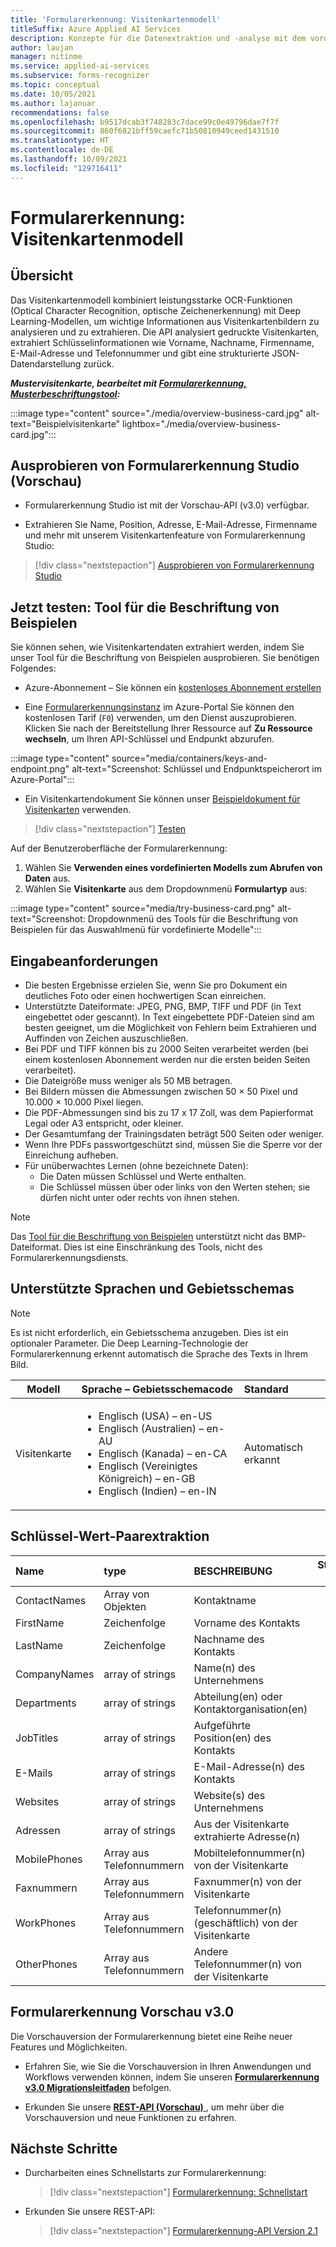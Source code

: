 ```yaml
---
title: 'Formularerkennung: Visitenkartenmodell'
titleSuffix: Azure Applied AI Services
description: Konzepte für die Datenextraktion und -analyse mit dem vordefinierten Visitenkartenmodell
author: laujan
manager: nitinme
ms.service: applied-ai-services
ms.subservice: forms-recognizer
ms.topic: conceptual
ms.date: 10/05/2021
ms.author: lajanuar
recommendations: false
ms.openlocfilehash: b9517dcab3f748283c7dace99c0e49796dae7f7f
ms.sourcegitcommit: 860f6821bff59caefc71b50810949ceed1431510
ms.translationtype: HT
ms.contentlocale: de-DE
ms.lasthandoff: 10/09/2021
ms.locfileid: "129716411"
---
```

<!-- markdownlint-disable MD033 -->

# <a name="form-recognizer-business-card-model"></a>Formularerkennung: Visitenkartenmodell

## <a name="overview"></a>Übersicht

Das Visitenkartenmodell kombiniert leistungsstarke OCR-Funktionen (Optical Character Recognition, optische Zeichenerkennung) mit Deep Learning-Modellen, um wichtige Informationen aus Visitenkartenbildern zu analysieren und zu extrahieren. Die API analysiert gedruckte Visitenkarten, extrahiert Schlüsselinformationen wie Vorname, Nachname, Firmenname, E-Mail-Adresse und Telefonnummer und gibt eine strukturierte JSON-Datendarstellung zurück.

***Mustervisitenkarte, bearbeitet mit [Formularerkennung, Musterbeschriftungstool](https://fott-2-1.azurewebsites.net/):***

:::image type="content" source="./media/overview-business-card.jpg" alt-text="Beispielvisitenkarte" lightbox="./media/overview-business-card.jpg":::

## <a name="try-form-recognizer-studio-preview"></a>Ausprobieren von Formularerkennung Studio (Vorschau)

* Formularerkennung Studio ist mit der Vorschau-API (v3.0) verfügbar.

* Extrahieren Sie Name, Position, Adresse, E-Mail-Adresse, Firmenname und mehr mit unserem Visitenkartenfeature von Formularerkennung Studio:

> [!div class="nextstepaction"]
> [Ausprobieren von Formularerkennung Studio](https://formrecognizer.appliedai.azure.com/studio/prebuilt?formType=businessCard)

## <a name="try-it-sample-labeling-tool"></a>Jetzt testen: Tool für die Beschriftung von Beispielen

Sie können sehen, wie Visitenkartendaten extrahiert werden, indem Sie unser Tool für die Beschriftung von Beispielen ausprobieren. Sie benötigen Folgendes:

* Azure-Abonnement – Sie können ein [kostenloses Abonnement erstellen](https://azure.microsoft.com/free/cognitive-services/)

* Eine [Formularerkennungsinstanz](https://ms.portal.azure.com/#create/Microsoft.CognitiveServicesFormRecognizer) im Azure-Portal Sie können den kostenlosen Tarif (`F0`) verwenden, um den Dienst auszuprobieren. Klicken Sie nach der Bereitstellung Ihrer Ressource auf **Zu Ressource wechseln**, um Ihren API-Schlüssel und Endpunkt abzurufen.

 :::image type="content" source="media/containers/keys-and-endpoint.png" alt-text="Screenshot: Schlüssel und Endpunktspeicherort im Azure-Portal":::

* Ein Visitenkartendokument Sie können unser [Beispieldokument für Visitenkarten](https://raw.githubusercontent.com/Azure-Samples/cognitive-services-REST-api-samples/master/curl/form-recognizer/businessCard.png) verwenden.

> [!div class="nextstepaction"]
  > [Testen](https://fott-2-1.azurewebsites.net/prebuilts-analyze)

  Auf der Benutzeroberfläche der Formularerkennung:

  1. Wählen Sie **Verwenden eines vordefinierten Modells zum Abrufen von Daten** aus.
  1. Wählen Sie **Visitenkarte** aus dem Dropdownmenü **Formulartyp** aus:

  :::image type="content" source="media/try-business-card.png" alt-text="Screenshot: Dropdownmenü des Tools für die Beschriftung von Beispielen für das Auswahlmenü für vordefinierte Modelle":::

## <a name="input-requirements"></a>Eingabeanforderungen

* Die besten Ergebnisse erzielen Sie, wenn Sie pro Dokument ein deutliches Foto oder einen hochwertigen Scan einreichen.
* Unterstützte Dateiformate: JPEG, PNG, BMP, TIFF und PDF (in Text eingebettet oder gescannt). In Text eingebettete PDF-Dateien sind am besten geeignet, um die Möglichkeit von Fehlern beim Extrahieren und Auffinden von Zeichen auszuschließen.
* Bei PDF und TIFF können bis zu 2000 Seiten verarbeitet werden (bei einem kostenlosen Abonnement werden nur die ersten beiden Seiten verarbeitet).
* Die Dateigröße muss weniger als 50 MB betragen.
* Bei Bildern müssen die Abmessungen zwischen 50 × 50 Pixel und 10.000 × 10.000 Pixel liegen.
* Die PDF-Abmessungen sind bis zu 17 x 17 Zoll, was dem Papierformat Legal oder A3 entspricht, oder kleiner.
* Der Gesamtumfang der Trainingsdaten beträgt 500 Seiten oder weniger.
* Wenn Ihre PDFs passwortgeschützt sind, müssen Sie die Sperre vor der Einreichung aufheben.
* Für unüberwachtes Lernen (ohne bezeichnete Daten):
  * Die Daten müssen Schlüssel und Werte enthalten.
  * Die Schlüssel müssen über oder links von den Werten stehen; sie dürfen nicht unter oder rechts von ihnen stehen.

> [!NOTE]
> Das [Tool für die Beschriftung von Beispielen](https://fott-2-1.azurewebsites.net/) unterstützt nicht das BMP-Dateiformat. Dies ist eine Einschränkung des Tools, nicht des Formularerkennungsdiensts.

## <a name="supported-languages-and-locales"></a>Unterstützte Sprachen und Gebietsschemas

>[!NOTE]
 > Es ist nicht erforderlich, ein Gebietsschema anzugeben. Dies ist ein optionaler Parameter. Die Deep Learning-Technologie der Formularerkennung erkennt automatisch die Sprache des Texts in Ihrem Bild.

| Modell | Sprache – Gebietsschemacode | Standard |
|--------|:----------------------|:---------|
|Visitenkarte| <ul><li>Englisch (USA) – en-US</li><li> Englisch (Australien) – en-AU</li><li>Englisch (Kanada) – en-CA</li><li>Englisch (Vereinigtes Königreich) – en-GB</li><li>Englisch (Indien) – en-IN</li></ul>  | Automatisch erkannt |

## <a name="key-value-pair-extraction"></a>Schlüssel-Wert-Paarextraktion

|Name| type | BESCHREIBUNG |Standardisierte Ausgabe |
|:-----|:----|:----|:----:|
| ContactNames | Array von Objekten | Kontaktname |  |
| FirstName | Zeichenfolge | Vorname des Kontakts |  |
| LastName | Zeichenfolge | Nachname des Kontakts |  |
| CompanyNames | array of strings | Name(n) des Unternehmens|  |
| Departments | array of strings | Abteilung(en) oder Kontaktorganisation(en) |  |
| JobTitles | array of strings | Aufgeführte Position(en) des Kontakts |  |
| E-Mails | array of strings | E-Mail-Adresse(n) des Kontakts |  |
| Websites | array of strings | Website(s) des Unternehmens |  |
| Adressen | array of strings | Aus der Visitenkarte extrahierte Adresse(n) | |
| MobilePhones | Array aus Telefonnummern | Mobiltelefonnummer(n) von der Visitenkarte |+1 xxx xxx xxxx |
| Faxnummern | Array aus Telefonnummern | Faxnummer(n) von der Visitenkarte | +1 xxx xxx xxxx |
| WorkPhones | Array aus Telefonnummern | Telefonnummer(n) (geschäftlich) von der Visitenkarte | +1 xxx xxx xxxx | 
| OtherPhones     | Array aus Telefonnummern | Andere Telefonnummer(n) von der Visitenkarte | +1 xxx xxx xxxx |

## <a name="form-recognizer-preview-v30"></a>Formularerkennung Vorschau v3.0

 Die Vorschauversion der Formularerkennung bietet eine Reihe neuer Features und Möglichkeiten.

* Erfahren Sie, wie Sie die Vorschauversion in Ihren Anwendungen und Workflows verwenden können, indem Sie unseren [**Formularerkennung v3.0 Migrationsleitfaden**](v3-migration-guide.md) befolgen.

* Erkunden Sie unsere [**REST-API (Vorschau)** ](https://westus.dev.cognitive.microsoft.com/docs/services/form-recognizer-api-v3-0-preview-1/operations/AnalyzeDocument), um mehr über die Vorschauversion und neue Funktionen zu erfahren.

## <a name="next-steps"></a>Nächste Schritte

* Durcharbeiten eines Schnellstarts zur Formularerkennung:

  > [!div class="nextstepaction"]
  > [Formularerkennung: Schnellstart](quickstarts/try-sdk-rest-api.md)

* Erkunden Sie unsere REST-API:

    > [!div class="nextstepaction"]
    > [Formularerkennung-API Version 2.1](https://westus.dev.cognitive.microsoft.com/docs/services/form-recognizer-api-v2-1/operations/AnalyzeBusinessCardAsync)
